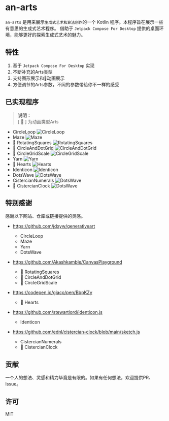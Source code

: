 # an-arts

`an-arts` 是用来展示`生成式艺术和算法创作`的一个 Kotlin 程序。本程序旨在展示一些有意思的生成式艺术程序。
借助于 `Jetpack Compose For Desktop` 提供的桌面环境，能够更好的探索生成式艺术的魅力。

## 特性

1. 基于 `Jetpack Compose For Desktop` 实现
1. 不断补充的Arts类型
1. 支持图形展示和💫动画展示
1. 方便调节的Arts参数，不同的参数带给你不一样的感受

## 已实现程序

> **说明：**  
> [ 💫 ] 为动画类型Arts

+ CircleLoop
  ![CircleLoop](screenshots/CircleLoop.png)
+ Maze
  ![Maze](screenshots/Maze.png)
+ 💫 RotatingSquares
  ![RotatingSquares](screenshots/RotatingSquares.png)
+ 💫 CircleAndDotGrid
  ![CircleAndDotGrid](screenshots/CircleAndDotGrid.png)
+ 💫 CircleGridScale
  ![CircleGridScale](screenshots/CircleGridScale.png)
+ Yarn
  ![Yarn](screenshots/Yarn.png)
+ 💫 Hearts
  ![Hearts](screenshots/Hearts.png)
+ Identicon
  ![Identicon](screenshots/Identicon.png)
+ DotsWave
  ![DotsWave](screenshots/DotsWave.png)
+ CistercianNumerals
  ![DotsWave](screenshots/CistercianNumerals.png)
+ 💫 CistercianClock
  ![DotsWave](screenshots/CistercianClock.png)

## 特别感谢

感谢以下网站、仓库或链接提供的灵感。

+ https://github.com/jdxyw/generativeart
    + CircleLoop
    + Maze
    + Yarn
    + DotsWave

+ https://github.com/Akashkamble/CanvasPlayground
    + 💫 RotatingSquares
    + 💫 CircleAndDotGrid
    + 💫 CircleGridScale

+ https://codepen.io/giaco/pen/BbpKZy
    + 💫 Hearts

+ https://github.com/stewartlord/identicon.js
    + Identicon

+ https://github.com/ednl/cistercian-clock/blob/main/sketch.js
    + CistercianNumerals
    + 💫 CistercianClock

## 贡献

一个人的想法、灵感和精力毕竟是有限的。如果有任何想法，欢迎提供PR、Issue。

## 许可

MIT
